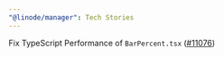 ```yaml
---
"@linode/manager": Tech Stories
---
```


Fix TypeScript Performance of `BarPercent.tsx` ([#11076](https://github.com/linode/manager/pull/11076))
